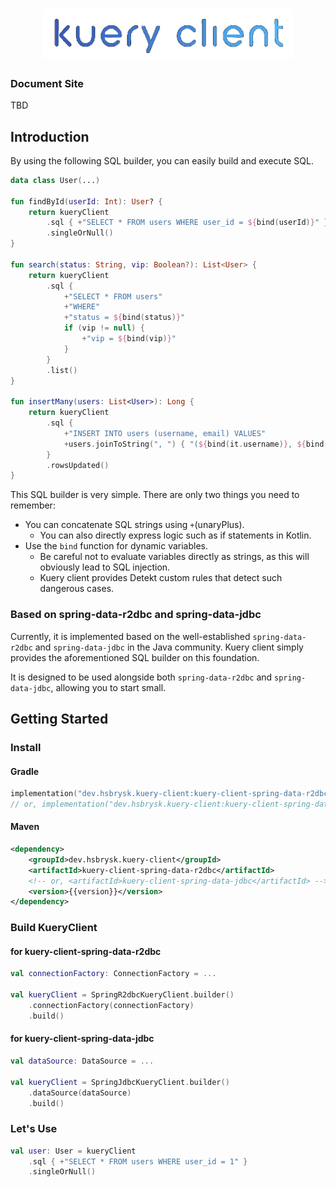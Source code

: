 <div align="center">
<h1>
<a href="#">
<img src="/docs/logo.png" alt="kuery-client-logo" width="400" /><br />
</a>
</h1>
</div>

### Document Site

TBD

## Introduction

By using the following SQL builder, you can easily build and execute SQL.

```kotlin
data class User(...)

fun findById(userId: Int): User? {
    return kueryClient
        .sql { +"SELECT * FROM users WHERE user_id = ${bind(userId)}" }
        .singleOrNull()
}

fun search(status: String, vip: Boolean?): List<User> {
    return kueryClient
        .sql {
            +"SELECT * FROM users"
            +"WHERE"
            +"status = ${bind(status)}"
            if (vip != null) {
                +"vip = ${bind(vip)}"
            }
        }
        .list()
}

fun insertMany(users: List<User>): Long {
    return kueryClient
        .sql {
            +"INSERT INTO users (username, email) VALUES"
            +users.joinToString(", ") { "(${bind(it.username)}, ${bind(it.email)})" }
        }
        .rowsUpdated()
}
```

This SQL builder is very simple. There are only two things you need to remember:

- You can concatenate SQL strings using `+`(unaryPlus).
    - You can also directly express logic such as if statements in Kotlin.
- Use the `bind` function for dynamic variables.
    - Be careful not to evaluate variables directly as strings, as this will obviously lead to SQL injection.
    - Kuery client provides Detekt custom rules that detect such dangerous cases.

### Based on spring-data-r2dbc and spring-data-jdbc

Currently, it is implemented based on the well-established `spring-data-r2dbc` and `spring-data-jdbc` in the Java
community. Kuery client simply provides the aforementioned SQL builder on this foundation.

It is designed to be used alongside both `spring-data-r2dbc` and `spring-data-jdbc`, allowing you to start small.

## Getting Started

### Install

#### Gradle

```kotlin
implementation("dev.hsbrysk.kuery-client:kuery-client-spring-data-r2dbc:{{version}}")
// or, implementation("dev.hsbrysk.kuery-client:kuery-client-spring-data-jdbc:{{version}}")
```

#### Maven

```xml
<dependency>
    <groupId>dev.hsbrysk.kuery-client</groupId>
    <artifactId>kuery-client-spring-data-r2dbc</artifactId>
    <!-- or, <artifactId>kuery-client-spring-data-jdbc</artifactId> -->
    <version>{{version}}</version>
</dependency>
```

### Build KueryClient

#### for kuery-client-spring-data-r2dbc

```kotlin
val connectionFactory: ConnectionFactory = ...

val kueryClient = SpringR2dbcKueryClient.builder()
    .connectionFactory(connectionFactory)
    .build()
```

#### for kuery-client-spring-data-jdbc

```kotlin
val dataSource: DataSource = ...

val kueryClient = SpringJdbcKueryClient.builder()
    .dataSource(dataSource)
    .build()
```

### Let's Use

```kotlin
val user: User = kueryClient
    .sql { +"SELECT * FROM users WHERE user_id = 1" }
    .singleOrNull()
```

